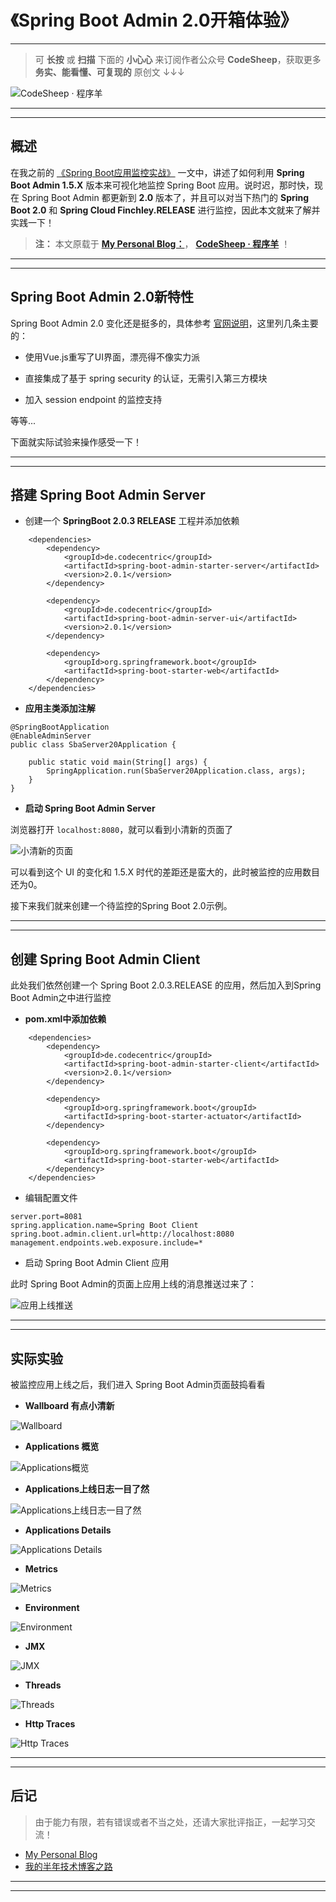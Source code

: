
# 《Spring Boot Admin 2.0开箱体验》

---

> 可 **长按** 或 **扫描** 下面的 **小心心** 来订阅作者公众号 **CodeSheep**，获取更多 **务实、能看懂、可复现的** 原创文 ↓↓↓

![CodeSheep · 程序羊](https://user-gold-cdn.xitu.io/2018/8/9/1651c0ef66e4923f?w=270&h=270&f=png&s=102007)

---

---

## 概述

在我之前的 [《Spring Boot应用监控实战》](http://mp.weixin.qq.com/s?__biz=MzU4ODI1MjA3NQ==&mid=2247483771&idx=1&sn=7c5f103a816c16e453e04141d7433bf9&chksm=fdded7bfcaa95ea9a5dbe81114d32c1908bf8da0b3366bfbfcbe2473445cdba73c5e2060d5f3#rd) 一文中，讲述了如何利用 **Spring Boot Admin 1.5.X** 版本来可视化地监控 Spring Boot 应用。说时迟，那时快，现在 Spring Boot Admin 都更新到 **2.0** 版本了，并且可以对当下热门的 **Spring Boot 2.0**  和 **Spring Cloud Finchley.RELEASE** 进行监控，因此本文就来了解并实践一下！

>**注：** 本文原载于  [**My Personal Blog：**](http://www.codesheep.cn)， [**CodeSheep · 程序羊**](http://www.codesheep.cn) ！

---

---

## Spring Boot Admin 2.0新特性

Spring Boot Admin 2.0 变化还是挺多的，具体参考 [官网说明](http://codecentric.github.io/spring-boot-admin/current/#_changes_with_2_x)，这里列几条主要的：

- 使用Vue.js重写了UI界面，漂亮得不像实力派

- 直接集成了基于 spring security 的认证，无需引入第三方模块

- 加入 session endpoint 的监控支持

等等...

下面就实际试验来操作感受一下！

---

---

## 搭建 Spring Boot Admin Server

- 创建一个 **SpringBoot 2.0.3 RELEASE** 工程并添加依赖

```
    <dependencies>
        <dependency>
            <groupId>de.codecentric</groupId>
            <artifactId>spring-boot-admin-starter-server</artifactId>
            <version>2.0.1</version>
        </dependency>

        <dependency>
            <groupId>de.codecentric</groupId>
            <artifactId>spring-boot-admin-server-ui</artifactId>
            <version>2.0.1</version>
        </dependency>

        <dependency>
            <groupId>org.springframework.boot</groupId>
            <artifactId>spring-boot-starter-web</artifactId>
        </dependency>
    </dependencies>
```

- **应用主类添加注解**

```
@SpringBootApplication
@EnableAdminServer
public class SbaServer20Application {

    public static void main(String[] args) {
        SpringApplication.run(SbaServer20Application.class, args);
    }
}
```

- **启动 Spring Boot Admin Server**

浏览器打开 `localhost:8080`，就可以看到小清新的页面了

![小清新的页面](https://upload-images.jianshu.io/upload_images/9824247-68c3f8c53585f57d.jpg?imageMogr2/auto-orient/strip%7CimageView2/2/w/1240)

可以看到这个 UI 的变化和 1.5.X 时代的差距还是蛮大的，此时被监控的应用数目还为0。

接下来我们就来创建一个待监控的Spring Boot 2.0示例。

---

---

## 创建 Spring Boot Admin Client

此处我们依然创建一个 Spring Boot 2.0.3.RELEASE 的应用，然后加入到Spring Boot Admin之中进行监控

- **pom.xml中添加依赖**

```
    <dependencies>
        <dependency>
            <groupId>de.codecentric</groupId>
            <artifactId>spring-boot-admin-starter-client</artifactId>
            <version>2.0.1</version>
        </dependency>

        <dependency>
            <groupId>org.springframework.boot</groupId>
            <artifactId>spring-boot-starter-actuator</artifactId>
        </dependency>

        <dependency>
            <groupId>org.springframework.boot</groupId>
            <artifactId>spring-boot-starter-web</artifactId>
        </dependency>
    </dependencies>

```

- 编辑配置文件

```
server.port=8081
spring.application.name=Spring Boot Client
spring.boot.admin.client.url=http://localhost:8080
management.endpoints.web.exposure.include=*
```

- 启动 Spring Boot Admin Client 应用

此时 Spring Boot Admin的页面上应用上线的消息推送过来了：

![应用上线推送](https://upload-images.jianshu.io/upload_images/9824247-d648d63311cb07e2.jpg?imageMogr2/auto-orient/strip%7CimageView2/2/w/1240)

---

---

## 实际实验

被监控应用上线之后，我们进入 Spring Boot Admin页面鼓捣看看

- **Wallboard 有点小清新**

![Wallboard](https://upload-images.jianshu.io/upload_images/9824247-dca7a27cd7e4c724.jpg?imageMogr2/auto-orient/strip%7CimageView2/2/w/1240)

- **Applications 概览**

![Applications概览](https://upload-images.jianshu.io/upload_images/9824247-d38bd79f789b9e2b.jpg?imageMogr2/auto-orient/strip%7CimageView2/2/w/1240)

- **Applications上线日志一目了然**

![Applications上线日志一目了然](https://upload-images.jianshu.io/upload_images/9824247-ad6f0153b8bfcf55.jpg?imageMogr2/auto-orient/strip%7CimageView2/2/w/1240)

- **Applications Details**

![Applications Details](https://upload-images.jianshu.io/upload_images/9824247-e84d8fa344dc3e7a.jpg?imageMogr2/auto-orient/strip%7CimageView2/2/w/1240)

- **Metrics**

![Metrics](https://upload-images.jianshu.io/upload_images/9824247-6f668e0ce9188759.jpg?imageMogr2/auto-orient/strip%7CimageView2/2/w/1240)

- **Environment**

![Environment](https://upload-images.jianshu.io/upload_images/9824247-a62c780ed018b7b7.jpg?imageMogr2/auto-orient/strip%7CimageView2/2/w/1240)

- **JMX**

![JMX](https://upload-images.jianshu.io/upload_images/9824247-576ddcbdc84733a3.jpg?imageMogr2/auto-orient/strip%7CimageView2/2/w/1240)

- **Threads**

![Threads](https://upload-images.jianshu.io/upload_images/9824247-2c823eeb06943cd8.jpg?imageMogr2/auto-orient/strip%7CimageView2/2/w/1240)

- **Http Traces**

![Http Traces](https://upload-images.jianshu.io/upload_images/9824247-1e9858abf09d4bc3.jpg?imageMogr2/auto-orient/strip%7CimageView2/2/w/1240)

---

---

## 后记


> 由于能力有限，若有错误或者不当之处，还请大家批评指正，一起学习交流！

- [My Personal Blog](http://www.codesheep.cn/)
- [我的半年技术博客之路](https://www.jianshu.com/p/28ba53821450)

---

---